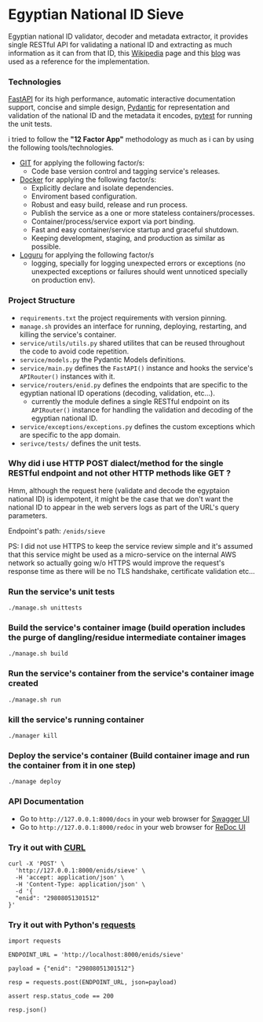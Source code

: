 # Egyptian National ID Sieve

Egyptian national ID validator, decoder and metadata extractor, it provides single RESTful API for validating a national ID and extracting as much information as it can from that ID, this [Wikipedia](https://ar.wikipedia.org/wiki/%D8%A8%D8%B7%D8%A7%D9%82%D8%A9_%D9%87%D9%88%D9%8A%D8%A9) page and this [blog](https://mqaall.com/knowing-a-persons-data-by-the-national-number/) was used as a reference for the implementation.

### Technologies

[FastAPI](https://fastapi.tiangolo.com/) for its high performance,  automatic interactive documentation support, concise and simple design, [Pydantic](https://pydantic-docs.helpmanual.io/) for representation and validation of the national ID and the metadata it encodes, [pytest](https://docs.pytest.org/en/7.0.x/) for running the unit tests.

i tried to follow the **"12 Factor App"** methodology as much as i can by using the following tools/technologies.
* [GIT](https://git-scm.com/) for applying the following factor/s:
    - Code base version control and tagging service's releases.
* [Docker](https://docs.docker.com/) for applying the following factor/s:
    - Explicitly declare and isolate dependencies.
    - Enviroment based configuration.
    - Robust and easy build, release and run process.
    - Publish the service as a one or more stateless containers/processes.
    - Container/process/service export via port binding.
    - Fast and easy container/service startup and graceful shutdown.
    - Keeping development, staging, and production as similar as possible.
* [Loguru](https://github.com/Delgan/loguru) for applying the following factor/s
    - logging, specially for logging unexpected errors or exceptions (no unexpected exceptions or failures should went unnoticed specially on production env).

### Project Structure

* `requirements.txt` the project requirements with version pinning.
* `manage.sh` provides an interface for running, deploying, restarting, and killing the service's container.
* `service/utils/utils.py` shared utilites that can be reused throughout the code to avoid code repetition.
* `service/models.py` the Pydantic Models definitions.
* `service/main.py` defines the `FastAPI()` instance and hooks the service's `APIRouter()` instances with it.
* `service/routers/enid.py` defines the endpoints that are specific to the egyptian national ID operations (decoding, validation, etc...).
    - currently the module defines a single RESTful endpoint on its `APIRouter()` instance for handling the validation and decoding of the egyptian national ID.
* `service/exceptions/exceptions.py` defines the custom exceptions which are specific to the app domain.
* `serivce/tests/` defines the unit tests.

### Why did i use HTTP POST dialect/method for the single RESTful endpoint and not other HTTP methods like GET ?

Hmm, although the request here (validate and decode the egyptaion national ID) is idempotent, it might be the case that we don't want the national ID to appear in the web servers logs as part of the URL's query parameters.

Endpoint's path: `/enids/sieve`

PS:
I did not use HTTPS to keep the service review simple and it's assumed that this service might be used as a micro-service on the internal AWS network so actually going w/o HTTPS would improve the request's response time as there will be no TLS handshake, certificate validation etc...

### Run the service's unit tests

```
./manage.sh unittests
```

### Build the service's container image (build operation includes the purge of dangling/residue intermediate container images

```
./manage.sh build
```

### Run the service's container from the service's container image created

```
./manage.sh run
```

### kill the service's running container

```
./manager kill
```

### Deploy the service's container (Build container image and run the container from it in one step)

```
./manage deploy
```

### API Documentation
* Go to `http://127.0.0.1:8000/docs` in your web browser for [Swagger UI](https://github.com/swagger-api/swagger-ui)
* Go to `http://127.0.0.1:8000/redoc` in your web browser for [ReDoc UI](https://github.com/Rebilly/ReDoc)

### Try it out with [CURL](https://curl.se/)
```
curl -X 'POST' \
  'http://127.0.0.1:8000/enids/sieve' \
  -H 'accept: application/json' \
  -H 'Content-Type: application/json' \
  -d '{
  "enid": "29808051301512"
}'
```

### Try it out with Python's [requests](https://docs.python-requests.org/en/latest/)
```
import requests

ENDPOINT_URL = 'http://localhost:8000/enids/sieve'

payload = {"enid": "29808051301512"}

resp = requests.post(ENDPOINT_URL, json=payload)

assert resp.status_code == 200

resp.json()
```